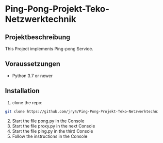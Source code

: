 # Ping-Pong-Projekt-Teko-Netzwerktechnik

## Projektbeschreibung 
This Project implements Ping-pong Service.

## Voraussetzungen
- Python 3.7 or newer

## Installation
1. clone the repo:
```bash
git clone https://github.com/jry4/Ping-Pong-Projekt-Teko-Netzwerktechnik.git

```
2. Start the file pong.py in the Console
3. Start the file proxy.py in the next Console
4. Start the file ping.py in the third Console
5. Follow the instructions in the Console
